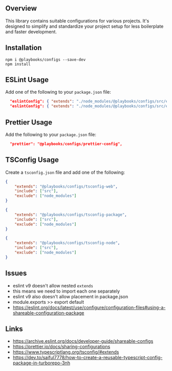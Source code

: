 ## Overview

This library contains suitable configurations for various projects.
It's designed to simplify and standardize your project setup for less boilerplate and faster development.

## Installation

```
npm i @playbooks/configs --save-dev
npm install
```

## ESLint Usage

Add one of the following to your `package.json` file:

```json
  "eslintConfig": { "extends": "./node_modules/@playbooks/configs/src/eslint-config-node.js" },
  "eslintConfig": { "extends": "./node_modules/@playbooks/configs/src/eslint-config-web.js" },
```

## Prettier Usage

Add the following to your `package.json` file:

```json
  "prettier": "@playbooks/configs/prettier-config",
```

## TSConfig Usage

Create a `tsconfig.json` file and add one of the following:

```json
{
	"extends": "@playbooks/configs/tsconfig-web",
	"include": ["src"],
	"exclude": ["node_modules"]
}
```

```json
{
	"extends": "@playbooks/configs/tsconfig-package",
	"include": ["src"],
	"exclude": ["node_modules"]
}
```

```json
{
	"extends": "@playbooks/configs/tsconfig-node",
	"include": ["src"],
	"exclude": ["node_modules"]
}
```

## Issues

- eslint v9 doesn't allow nested `extends`
- this means we need to import each one separately
- eslint v9 also doesn't allow placement in package.json
- module.exports >> export default
- https://eslint.org/docs/latest/use/configure/configuration-files#using-a-shareable-configuration-package

## Links

- https://archive.eslint.org/docs/developer-guide/shareable-configs
- https://prettier.io/docs/sharing-configurations
- https://www.typescriptlang.org/tsconfig/#extends
- https://dev.to/saiful7778/how-to-create-a-reusable-typescript-config-package-in-turborepo-3nh
